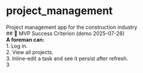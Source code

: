 # project_management
Project management app for the construction industry
<br>## 🚀 MVP Success Criterion (demo 2025-07-28)<br>**A foreman can:**<br>1. Log in.<br>2. View all projects.<br>3. Inline-edit a task and see it persist after refresh.<br>3
